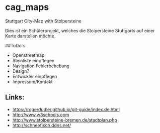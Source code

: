 # cag_maps
Stuttgart City-Map with Stolpersteine

Dies ist ein Schülerprojekt, welches die Stolpersteine Stuttgarts auf einer Karte darstellen möchte.

##ToDo's

* Openstreetmap 
* Steinliste einpflegen
* Navigation Fehlerbehebung
* Design?
* Entwickler einpflegen
* Impressum/Kontakt


## Links:

* https://rogerdudler.github.io/git-guide/index.de.html
* http://www.w3schools.com
* http://www.stolpersteine-bremen.de/stadtplan.php
* http://schneefisch.ddns.net/
